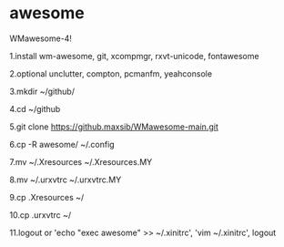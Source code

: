 # awesome 

WMawesome-4!

1.install wm-awesome, git, xcompmgr, rxvt-unicode, fontawesome

2.optional unclutter, compton, pcmanfm, yeahconsole

3.mkdir ~/github/

4.cd ~/github

5.git clone https://github.maxsib/WMawesome-main.git

6.cp -R awesome/ ~/.config

7.mv ~/.Xresources ~/.Xresources.MY

8.mv ~/.urxvtrc ~/.urxvtrc.MY

9.cp .Xresources ~/

10.cp .urxvtrc ~/

11.logout or 'echo "exec awesome" >> ~/.xinitrc', 'vim ~/.xinitrc', logout
